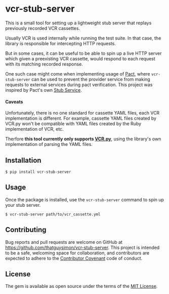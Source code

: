 # vcr-stub-server

This is a small tool for setting up a lightweight stub server that replays previously recorded VCR cassettes.

Usually VCR is used internally while running the test suite. In that case, the library is responsible for intercepting HTTP requests. 

But in some cases, it can be useful to be able to spin up a live HTTP server which given a preexisting VCR cassette, would respond to each request with its matching recorded response.

One such case might come when implementing usage of [Pact](http://pact.io), where `vcr-stub-server` can be used to prevent the provider service from making requests to external services during pact verification. This project was inspired by Pact's own [Stub Service](https://github.com/pact-foundation/pact-mock_service#stub-service-usage).

#### Caveats

Unfortunately, there is no one standard for cassette YAML files, each VCR implementation is different. For example, cassette YAML files created by VCR.py won't be compatible with YAML files created by the Ruby implementation of VCR, etc.

Therfore **this tool currently only supports [VCR.py](https://github.com/kevin1024/vcrpy)**, using the library's own implementation of parsing the YAML files.

## Installation

```
$ pip install vcr-stub-server
```

## Usage

Once the package is installed, use the `vcr-stub-server` command to spin up your stub server.

```
$ vcr-stub-server path/to/vcr_cassette.yml
```

## Contributing

Bug reports and pull requests are welcome on GitHub at https://github.com/thatguysimon/vcr-stub-server. This project is intended to be a safe, welcoming space for collaboration, and contributors are expected to adhere to the [Contributor Covenant](https://contributor-covenant.org) code of conduct.

## License

The gem is available as open source under the terms of the [MIT License](https://opensource.org/licenses/MIT).